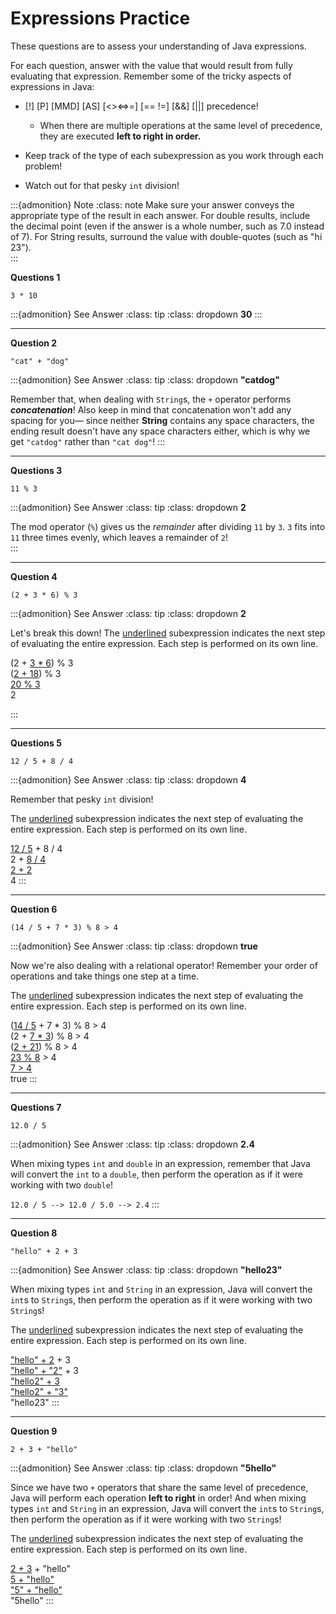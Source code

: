 # Expressions Practice

These questions are to assess your understanding of Java expressions.

For each question, answer with the value that would result from fully evaluating that expression.  Remember some of the tricky aspects of expressions in Java: 

- [!] [P] [MMD] [AS] [<><=>=] [== !=] [&&] [||] precedence!  
    * When there are multiple operations at the same level of precedence, they are executed **left to right in order.**

- Keep track of the type of each subexpression as you work through each problem!  

- Watch out for that pesky `int` division!  

:::{admonition} Note
:class: note
Make sure your answer conveys the appropriate type of the result in each answer. For double results, include the decimal point (even if the answer is a whole number, such as 7.0 instead of 7).  For String results, surround the value with double-quotes (such as "hi 23").  
:::

**Questions 1**

`3 * 10`

:::{admonition} See Answer
:class: tip
:class: dropdown
**30**
:::

---

**Question 2**

`"cat" + "dog"`

:::{admonition} See Answer
:class: tip
:class: dropdown
**"catdog"**

Remember that, when dealing with `String`s, the `+` operator performs ***concatenation***! Also keep in mind that concatenation won't add any spacing for you— since neither **String** contains any space characters, the ending result doesn't have any space characters either, which is why we get `"catdog"` rather than `"cat dog"`! 
:::

---

**Questions 3**

`11 % 3`

:::{admonition} See Answer
:class: tip
:class: dropdown
**2**

The mod operator (`%`) gives us the *remainder* after dividing `11` by `3`.  `3` fits into `11` three times evenly, which leaves a remainder of `2`!  
:::

---

**Question 4**

`(2 + 3 * 6) % 3`

:::{admonition} See Answer
:class: tip
:class: dropdown
**2**

Let's break this down! The <ins>underlined</ins> subexpression indicates the next step of evaluating the entire expression. Each step is performed on its own line. 

(2 + <ins>3 * 6</ins>) % 3 \
(<ins>2 + 18</ins>) % 3 \
<ins>20 % 3</ins> \
2

:::

---

**Questions 5**

`12 / 5 + 8 / 4`

:::{admonition} See Answer
:class: tip
:class: dropdown
**4**

Remember that pesky `int` division! 

The <ins>underlined</ins> subexpression indicates the next step of evaluating the entire expression. Each step is performed on its own line. 

<ins>12 / 5</ins> + 8 / 4 \
2 + <ins>8 / 4</ins> \
<ins>2 + 2</ins> \
4
:::

---

**Question 6**

`(14 / 5 + 7 * 3) % 8 > 4`

:::{admonition} See Answer
:class: tip
:class: dropdown
**true**

Now we're also dealing with a relational operator! Remember your order of operations and take things one step at a time.  

The <ins>underlined</ins> subexpression indicates the next step of evaluating the entire expression. Each step is performed on its own line. 

(<ins>14 / 5</ins> + 7 * 3) % 8 > 4 \
(2 + <ins>7 * 3</ins>) % 8 > 4 \
(<ins>2 + 21</ins>) % 8 > 4 \
<ins>23 % 8</ins> > 4 \
<ins>7 > 4</ins> \
true
:::

---

**Questions 7**

`12.0 / 5`

:::{admonition} See Answer
:class: tip
:class: dropdown
**2.4**

When mixing types `int` and `double` in an expression, remember that Java will convert the `int` to a `double`, then perform the operation as if it were working with two `double`!  

`12.0 / 5 --> 12.0 / 5.0 --> 2.4`
:::

---

**Question 8**

`"hello" + 2 + 3`

:::{admonition} See Answer
:class: tip
:class: dropdown
**"hello23"**

When mixing types `int` and `String` in an expression, Java will convert the `int`s to `String`s, then perform the operation as if it were working with two `String`s! 

The <ins>underlined</ins> subexpression indicates the next step of evaluating the entire expression. Each step is performed on its own line. 

<ins>"hello" + 2</ins> + 3 \
<ins>"hello" + "2"</ins> + 3 \
<ins>"hello2" + 3</ins> \
<ins>"hello2" + "3"</ins> \
"hello23"
:::

---

**Question 9**

`2 + 3 + "hello"`

:::{admonition} See Answer
:class: tip
:class: dropdown
**"5hello"**

Since we have two `+` operators that share the same level of precedence, Java will perform each operation **left to right** in order!  And when mixing types `int` and `String` in an expression, Java will convert the `int`s to `String`s, then perform the operation as if it were working with two `String`s! 

The <ins>underlined</ins> subexpression indicates the next step of evaluating the entire expression. Each step is performed on its own line. 

<ins>2 + 3</ins> + "hello" \
<ins>5 + "hello"</ins> \
<ins>"5" + "hello"</ins> \
"5hello"
:::
